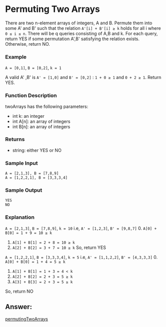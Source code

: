 # Permuting Two Arrays
There are two n-element arrays of integers, A and B. Permute them into some A' and B' such that the relation `A'[i] + B'[i] ≥ k` holds for all i where `0 ≤ i ≤ n`.
There will be q queries consisting of A,B and k. For each query, return YES if some permutation A',B' satisfying the relation exists. Otherwise, return NO.

### Example
`A = [0,1]`, `B = [0,2]`, `k = 1`

A valid A' ,B' is `A' = [1,0]` and `B' = [0,2]` : `1 + 0 ≥ 1` and `0 + 2 ≥ 1`. Return YES.

### Function Description
twoArrays has the following parameters:
* int k: an integer
* int A[n]: an array of integers
* int B[n]: an array of integers

### Returns
* string: either YES or NO

### Sample Input
    A = [2,1,3], B = [7,8,9]
    A = [1,2,2,1], B = [3,3,3,4]

### Sample Output
    YES
    NO

### Explanation

`A = [2,1,3]`, `B = [7,8,9]`, `k = 10`
i.e,
`A' = [1,2,3]`, `B' = [9,8,7]`
0. `A[0] + B[0] = 1 + 9 = 10 ≥ k`
1. `A[1] + B[1] = 2 + 8 = 10 ≥ k`
2. `A[2] + B[2] = 3 + 7 = 10 ≥ k`
So, return YES

`A = [1,2,2,1]`, `B = [3,3,3,4]`, `k = 5`
i.e,
`A' = [1,1,2,2]`, `B' = [4,3,3,3]`
0. `A[0] + B[0] = 1 + 4 = 5 ≥ k`
1. `A[1] + B[1] = 1 + 3 = 4 < k`
2. `A[2] + B[2] = 2 + 3 = 5 ≥ k`
3. `A[3] + B[3] = 2 + 3 = 5 ≥ k`

So, return NO

## Answer:

[permutingTwoArrays](https://github.com/AbhilashTUofficial/Problem-Solving/blob/master/PermutingTwoArrays/ANSWER/permutingTwoArrays.py)